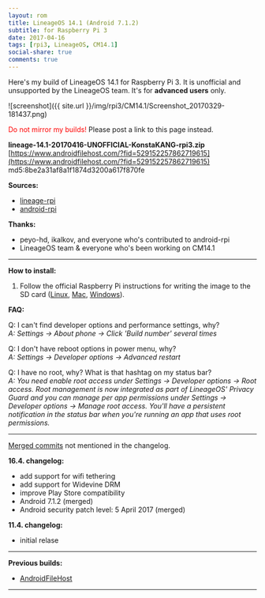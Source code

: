 ```yaml
---
layout: rom
title: LineageOS 14.1 (Android 7.1.2)
subtitle: for Raspberry Pi 3
date: 2017-04-16
tags: [rpi3, LineageOS, CM14.1]
social-share: true
comments: true
---
```


Here's my build of LineageOS 14.1 for Raspberry Pi 3. It is unofficial and unsupported by the LineageOS team. It's for **advanced users** only.

![screenshot]({{ site.url }}/img/rpi3/CM14.1/Screenshot_20170329-181437.png)

<span style="color:#FF0000;">Do not mirror my builds!</span> Please post a link to this page instead.

**lineage-14.1-20170416-UNOFFICIAL-KonstaKANG-rpi3.zip**  
[https://www.androidfilehost.com/?fid=529152257862719615](https://www.androidfilehost.com/?fid=529152257862719615)  
md5:8be2a31af8a1f1874d3200a617f870fe

**Sources:**

- [lineage-rpi](https://github.com/lineage-rpi)
- [android-rpi](https://github.com/android-rpi)


**Thanks:**

- peyo-hd, ikalkov, and everyone who's contributed to android-rpi
- LineageOS team & everyone who's been working on CM14.1

----

**How to install:**

1. Follow the official Raspberry Pi instructions for writing the image to the SD card ([Linux](https://www.raspberrypi.org/documentation/installation/installing-images/linux.md), [Mac](https://www.raspberrypi.org/documentation/installation/installing-images/mac.md), [Windows](https://www.raspberrypi.org/documentation/installation/installing-images/windows.md)).

**FAQ:**

Q: I can't find developer options and performance settings, why?  
*A: Settings -> About phone -> Click 'Build number' several times*

Q: I don't have reboot options in power menu, why?  
*A: Settings -> Developer options -> Advanced restart*

Q: I have no root, why? What is that hashtag on my status bar?  
*A: You need enable root access under Settings -> Developer options -> Root access. Root management is now integrated as part of LineageOS' Privacy Guard and you can manage per app permissions under Settings -> Developer options -> Manage root access. You'll have a persistent notification in the status bar when you're running an app that uses root permissions.*

----

[Merged commits](https://review.lineageos.org/#/q/status:merged++branch:cm-14.1+-project:%255E.*device.*+-project:%255E.*kernel.*,n,z) not mentioned in the changelog.

**16.4. changelog:**

- add support for wifi tethering
- add support for Widevine DRM
- improve Play Store compatibility
- Android 7.1.2 (merged)
- Android security patch level: 5 April 2017 (merged)

**11.4. changelog:**

- initial relase

----

**Previous builds:**

- [AndroidFileHost](https://www.androidfilehost.com/?w=files&flid=170874)

----
